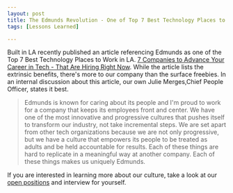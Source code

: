 ```yaml
---
layout: post
title: The Edmunds Revolution - One of Top 7 Best Technology Places to Work in LA
tags: [Lessons Learned]

---
```

<p>

Built in LA recently published an article referencing Edmunds as one of the Top 7 Best Technology Places to Work in LA.  [7 Companies to Advance Your Career in Tech - That Are Hiring Right Now](http://www.builtinla.com/2015/04/29/7-companies-advance-your-career-tech-are-hiring-right-now/). While the article lists the extrinsic benefits, there's more to our company than the surface freebies. In an internal discussion about this article, our own Julie Merges,Chief People Officer, states it best.

> Edmunds is known for caring about its people and I'm proud to work for a company that keeps its employees front and center. We have one of the most innovative and progressive cultures that pushes itself to transform our industry, not take incremental steps. We are set apart from other tech organizations because we are not only progressive, but we have a culture that empowers its people to be treated as adults and be held accountable for results. Each of these things are hard to replicate in a meaningful way at another company. Each of these things makes us uniquely Edmunds.

If you are interested in learning more about our culture, take a look at our [open positions](http://www.edmunds.com/careers/) and interview for yourself. 

</p>




